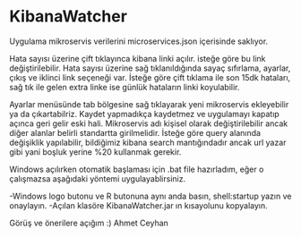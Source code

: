 # KibanaWatcher

Uygulama mikroservis verilerini microservices.json içerisinde saklıyor.

Hata sayısı üzerine çift tıklayınca kibana linki açılır. isteğe göre bu link değiştirilebilir.
Hata sayısı üzerine sağ tıklanıldığında sayaç sıfırlama, ayarlar, çıkış ve iklinci link seçeneği var. 
İsteğe göre çift tıklama ile son 15dk hataları, sağ tık ile gelen extra linke ise günlük hataların linki koyulabilir.

Ayarlar menüsünde tab bölgesine sağ tıklayarak yeni mikroservis ekleyebilir ya da çıkartabilriz. 
Kaydet yapmadıkça kaydetmez ve uygulamayı kapatıp açınca geri gelir eski hali.
Mikroservis adı kişisel olarak değiştirilebilir ancak diğer alanlar belirli standartta girilmelidir.
İsteğe göre query alanında değişiklik yapılabilir, bildiğimiz kibana search mantığındadır ancak url yazar gibi yani boşluk yerine %20 kullanmak gerekir.



Windows açılırken otomatik başlaması için .bat file hazırladım, eğer o çalışmazsa aşağıdaki yöntemi uygulayablirsiniz.

-Windows logo butonu ve R butonuna aynı anda basın, shell:startup yazın ve onaylayın. 
-Açılan klasöre KibanaWatcher.jar ın kısayolunu kopyalayın.


Görüş ve önerilere açığım :)
Ahmet Ceyhan